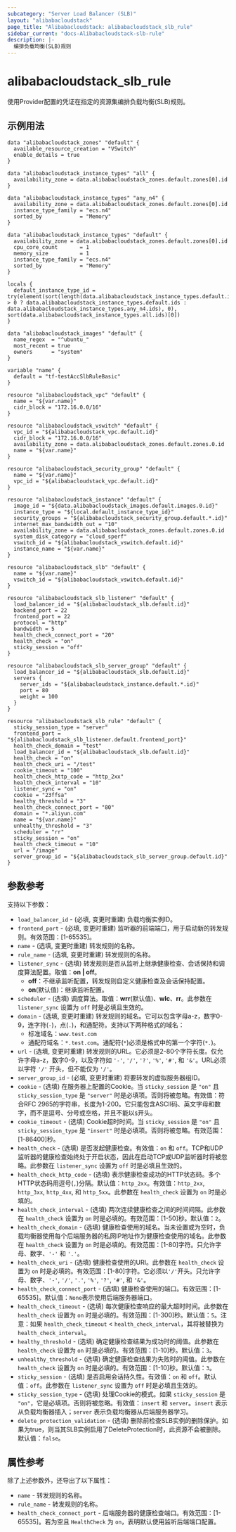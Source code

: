 ```yaml
---
subcategory: "Server Load Balancer (SLB)"
layout: "alibabacloudstack"
page_title: "Alibabacloudstack: alibabacloudstack_slb_rule"
sidebar_current: "docs-Alibabacloudstack-slb-rule"
description: |- 
  编排负载均衡(SLB)规则
---
```


# alibabacloudstack_slb_rule

使用Provider配置的凭证在指定的资源集编排负载均衡(SLB)规则。

## 示例用法

```hcl
data "alibabacloudstack_zones" "default" {
  available_resource_creation = "VSwitch"
  enable_details = true
}

data "alibabacloudstack_instance_types" "all" {
  availability_zone = data.alibabacloudstack_zones.default.zones[0].id
}

data "alibabacloudstack_instance_types" "any_n4" {
  availability_zone = data.alibabacloudstack_zones.default.zones[0].id
  instance_type_family = "ecs.n4"
  sorted_by            = "Memory"
}

data "alibabacloudstack_instance_types" "default" {
  availability_zone = data.alibabacloudstack_zones.default.zones[0].id
  cpu_core_count       = 1
  memory_size          = 1
  instance_type_family = "ecs.n4"
  sorted_by            = "Memory"
}

locals {
  default_instance_type_id = try(element(sort(length(data.alibabacloudstack_instance_types.default.instance_types) > 0 ? data.alibabacloudstack_instance_types.default.ids : data.alibabacloudstack_instance_types.any_n4.ids), 0), sort(data.alibabacloudstack_instance_types.all.ids)[0])
}

data "alibabacloudstack_images" "default" {
  name_regex  = "^ubuntu_"
  most_recent = true
  owners      = "system"
}

variable "name" {
  default = "tf-testAccSlbRuleBasic"
}

resource "alibabacloudstack_vpc" "default" {
  name = "${var.name}"
  cidr_block = "172.16.0.0/16"
}

resource "alibabacloudstack_vswitch" "default" {
  vpc_id = "${alibabacloudstack_vpc.default.id}"
  cidr_block = "172.16.0.0/16"
  availability_zone = data.alibabacloudstack_zones.default.zones.0.id
  name = "${var.name}"
}

resource "alibabacloudstack_security_group" "default" {
  name = "${var.name}"
  vpc_id = "${alibabacloudstack_vpc.default.id}"
}

resource "alibabacloudstack_instance" "default" {
  image_id = "${data.alibabacloudstack_images.default.images.0.id}"
  instance_type = "${local.default_instance_type_id}"
  security_groups = "${alibabacloudstack_security_group.default.*.id}"
  internet_max_bandwidth_out = "10"
  availability_zone = data.alibabacloudstack_zones.default.zones.0.id
  system_disk_category = "cloud_sperf"
  vswitch_id = "${alibabacloudstack_vswitch.default.id}"
  instance_name = "${var.name}"
}

resource "alibabacloudstack_slb" "default" {
  name = "${var.name}"
  vswitch_id = "${alibabacloudstack_vswitch.default.id}"
}

resource "alibabacloudstack_slb_listener" "default" {
  load_balancer_id = "${alibabacloudstack_slb.default.id}"
  backend_port = 22
  frontend_port = 22
  protocol = "http"
  bandwidth = 5
  health_check_connect_port = "20"
  health_check = "on"
  sticky_session = "off"
}

resource "alibabacloudstack_slb_server_group" "default" {
  load_balancer_id = "${alibabacloudstack_slb.default.id}"
  servers {
    server_ids = "${alibabacloudstack_instance.default.*.id}"
    port = 80
    weight = 100
  }
}

resource "alibabacloudstack_slb_rule" "default" {
  sticky_session_type = "server"
  frontend_port = "${alibabacloudstack_slb_listener.default.frontend_port}"
  health_check_domain = "test"
  load_balancer_id = "${alibabacloudstack_slb.default.id}"
  health_check = "on"
  health_check_uri = "/test"
  cookie_timeout = "100"
  health_check_http_code = "http_2xx"
  health_check_interval = "10"
  listener_sync = "on"
  cookie = "23ffsa"
  healthy_threshold = "3"
  health_check_connect_port = "80"
  domain = "*.aliyun.com"
  name = "${var.name}"
  unhealthy_threshold = "3"
  scheduler = "rr"
  sticky_session = "on"
  health_check_timeout = "10"
  url = "/image"
  server_group_id = "${alibabacloudstack_slb_server_group.default.id}"
}
```

## 参数参考

支持以下参数：

* `load_balancer_id` - (必填, 变更时重建) 负载均衡实例ID。
* `frontend_port` - (必填, 变更时重建) 监听器的前端端口，用于启动新的转发规则。有效范围：[1-65535]。
* `name` - (选填, 变更时重建) 转发规则的名称。
* `rule_name` - (选填, 变更时重建) 转发规则的名称。
* `listener_sync` - (选填) 转发规则是否从监听上继承健康检查、会话保持和调度算法配置。取值：**on | off**。  
  * **off**：不继承监听配置，转发规则自定义健康检查及会话保持配置。
  * **on**(默认值)：继承监听配置。
* `scheduler` - (选填) 调度算法。取值：**wrr**(默认值)、**wlc**、**rr**。此参数在 `listener_sync` 设置为 `off` 时是必填且生效的。
* `domain` - (选填, 变更时重建) 转发规则的域名。它可以包含字母a-z，数字0-9，连字符(`-`)，点(`.`)，和通配符。支持以下两种格式的域名：
  * 标准域名：`www.test.com`
  * 通配符域名：`*.test.com`。通配符(`*`)必须是格式中的第一个字符(`*.`)。
* `url` - (选填, 变更时重建) 转发规则的URL。它必须是2-80个字符长度。仅允许字母a-z，数字0-9，以及字符如 `'-'`, `'/'`, `'?'`, `'%'`, `'#'`, 和 `'&'`。URL必须以字符 `'/'` 开头，但不能仅为 `'/'`。
* `server_group_id` - (必填, 变更时重建) 将要转发的虚拟服务器组ID。
* `cookie` - (选填) 在服务器上配置的Cookie。当 `sticky_session` 是 `"on"` 且 `sticky_session_type` 是 `"server"` 时是必填项。否则将被忽略。有效值：符合RFC 2965的字符串，长度为1-200。它只能包含ASCII码、英文字母和数字，而不是逗号、分号或空格，并且不能以`$`开头。
* `cookie_timeout` - (选填) Cookie超时时间。当 `sticky_session` 是 `"on"` 且 `sticky_session_type` 是 `"insert"` 时是必填项。否则将被忽略。有效范围：[1-86400]秒。
* `health_check` - (选填) 是否发起健康检查。有效值：`on` 和 `off`。TCP和UDP监听器的健康检查始终处于开启状态，因此在启动TCP或UDP监听器时将被忽略。此参数在 `listener_sync` 设置为 `off` 时是必填且生效的。
* `health_check_http_code` - (选填) 表示健康检查成功的HTTP状态码。多个HTTP状态码用逗号(`,`)分隔。默认值：`http_2xx`。有效值：`http_2xx`, `http_3xx`, `http_4xx`, 和 `http_5xx`。此参数在 `health_check` 设置为 `on` 时是必填的。
* `health_check_interval` - (选填) 两次连续健康检查之间的时间间隔。此参数在 `health_check` 设置为 `on` 时是必填的。有效范围：[1-50]秒。默认值：`2`。
* `health_check_domain` - (选填) 健康检查使用的域名。当未设置或为空时，负载均衡器使用每个后端服务器的私网IP地址作为健康检查使用的域名。此参数在 `health_check` 设置为 `on` 时是必填的。有效范围：[1-80]字符。只允许字母、数字、`'-'` 和 `'.'`。
* `health_check_uri` - (选填) 健康检查使用的URI。此参数在 `health_check` 设置为 `on` 时是必填的。有效范围：[1-80]字符。它必须以`'/'`开头。只允许字母、数字、`'-'`, `'/'`, `'.'`, `'%'`, `'?'`, `'#'`, 和 `'&'`。
* `health_check_connect_port` - (选填) 健康检查使用的端口。有效范围：[1-65535]。默认值：`None`表示使用后端服务器端口。
* `health_check_timeout` - (选填) 每次健康检查响应的最大超时时间。此参数在 `health_check` 设置为 `on` 时是必填的。有效范围：[1-300]秒。默认值：`5`。注意：如果 `health_check_timeout` < `health_check_interval`，其将被替换为 `health_check_interval`。
* `healthy_threshold` - (选填) 确定健康检查结果为成功时的阈值。此参数在 `health_check` 设置为 `on` 时是必填的。有效范围：[1-10]秒。默认值：`3`。
* `unhealthy_threshold` - (选填) 确定健康检查结果为失败时的阈值。此参数在 `health_check` 设置为 `on` 时是必填的。有效范围：[1-10]秒。默认值：`3`。
* `sticky_session` - (选填) 是否启用会话持久性。有效值：`on` 和 `off`。默认值：`off`。此参数在 `listener_sync` 设置为 `off` 时是必填且生效的。
* `sticky_session_type` - (选填) 处理Cookie的模式。如果 `sticky_session` 是 `"on"`，它是必填项。否则将被忽略。有效值：`insert` 和 `server`。`insert` 表示从负载均衡器插入；`server` 表示负载均衡器从后端服务器学习。
* `delete_protection_validation` - (选填) 删除前检查SLB实例的删除保护。如果为true，则当其SLB实例启用了DeleteProtection时，此资源不会被删除。默认值：`false`。

## 属性参考

除了上述参数外，还导出了以下属性：

* `name` - 转发规则的名称。
* `rule_name` - 转发规则的名称。
* `health_check_connect_port` - 后端服务器的健康检查端口。有效范围：[1-65535]。若为空且 `HealthCheck` 为 `on`，表明默认使用监听后端端口配置。
